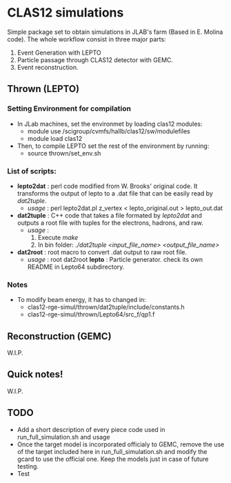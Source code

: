 # CLAS12 simulations
Simple package set to obtain simulations in JLAB's farm (Based in E. Molina code).
The whole workflow consist in three major parts:
1. Event Generation with LEPTO
2. Particle passage through CLAS12 detector with GEMC.
3. Event reconstruction.

## Thrown (LEPTO)
### Setting Environment for compilation
- In JLab machines, set the environmet by loading clas12 modules:
  - module use /scigroup/cvmfs/hallb/clas12/sw/modulefiles
  - module load clas12
- Then, to compile LEPTO set the rest of the environment by running:
  - source thrown/set_env.sh

### List of scripts:
- **lepto2dat** : perl code modified from W. Brooks' original code. It transforms the output of lepto to a .dat file that can be easily read by *dat2tuple*.
    - *usage* : perl lepto2dat.pl z_vertex < lepto_original.out > lepto_out.dat
- **dat2tuple** : C++ code that takes a file formated by *lepto2dat* and outputs a root file with tuples for the electrons, hadrons, and raw.
    - *usage* :
       1. Execute *make*
       2. In bin folder: *./dat2tuple <input_file_name> <output_file_name>*
- **dat2root** : root macro to convert .dat output to raw root file.
    - *usage* : root dat2root
 **lepto** : Particle generator. check its own README in Lepto64 subdirectory.

### Notes
- To modify beam energy, it has to changed in:
  - clas12-rge-simul/thrown/dat2tuple/include/constants.h
  - clas12-rge-simul/thrown/Lepto64/src_f/qp1.f

## Reconstruction (GEMC)
W.I.P.

## Quick notes!
W.I.P.

## TODO
- Add a short description of every piece code used in run_full_simulation.sh and usage
- Once the target model is incorporated officialy to GEMC, remove the use of the target included here in run_full_simulation.sh and modify the gcard to use the official one. Keep the models just in case of future testing.
- Test